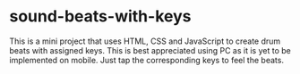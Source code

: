 # sound-beats-with-keys
This is a mini project that uses HTML, CSS and JavaScript to create drum beats with assigned keys.
This is best appreciated using PC as it is yet to be implemented on mobile.
Just tap the corresponding keys to feel the beats.
